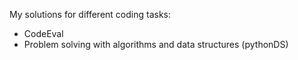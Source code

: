 My solutions for different coding tasks:
* CodeEval
* Problem solving with algorithms and data structures (pythonDS)
